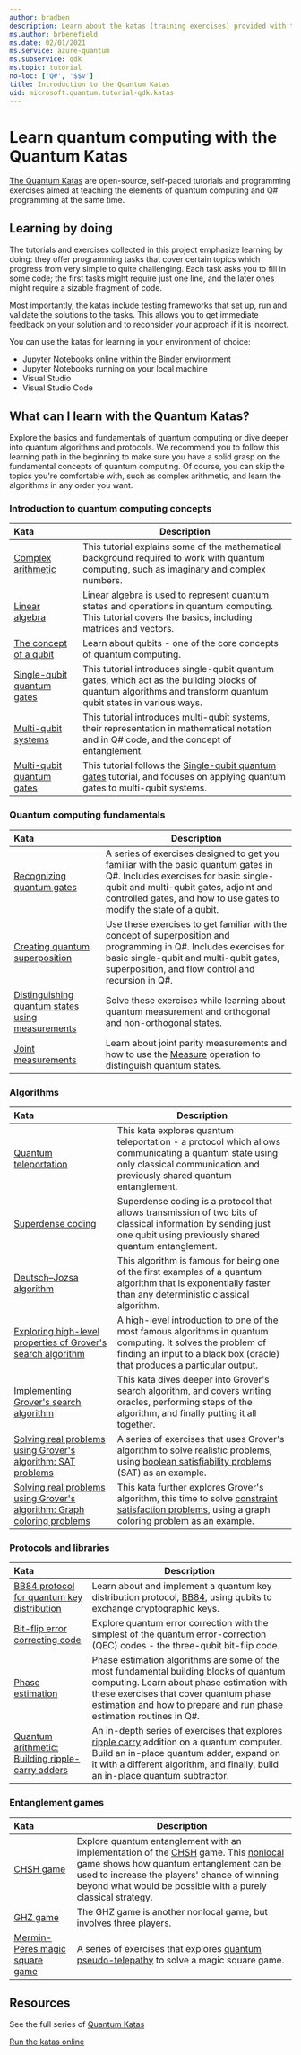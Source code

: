 ```yaml
---
author: bradben
description: Learn about the katas (training exercises) provided with the Microsoft Quantum Development Kit (QDK)
ms.author: brbenefield
ms.date: 02/01/2021
ms.service: azure-quantum
ms.subservice: qdk
ms.topic: tutorial
no-loc: ['Q#', '$$v']
title: Introduction to the Quantum Katas
uid: microsoft.quantum.tutorial-qdk.katas
---
```


# Learn quantum computing with the Quantum Katas

[The Quantum Katas](https://github.com/Microsoft/QuantumKatas/) are open-source, self-paced tutorials and programming exercises aimed at teaching the elements of quantum computing and Q# programming at the same time.

## Learning by doing

The tutorials and exercises collected in this project emphasize learning by doing: they offer programming tasks that cover certain topics which progress from very simple to quite challenging. Each task asks you to fill in some code; the first tasks might require just one line, and the later ones might require a sizable fragment of code.

Most importantly, the katas include testing frameworks that set up, run and validate the solutions to the tasks. This allows you to get immediate feedback on your solution and to reconsider your approach if it is incorrect.

You can use the katas for learning in your environment of choice:

* Jupyter Notebooks online within the Binder environment
* Jupyter Notebooks running on your local machine
* Visual Studio
* Visual Studio Code

## What can I learn with the Quantum Katas?

Explore the basics and fundamentals of quantum computing or dive deeper into quantum algorithms and protocols. We recommend you to follow this learning path in the beginning to make sure you have a solid grasp on the fundamental concepts of quantum computing. Of course, you can skip the topics you're comfortable with, such as complex arithmetic, and learn the algorithms in any order you want.

### Introduction to quantum computing concepts

| Kata | Description |
|:-----|-------------|
|[Complex arithmetic](https://github.com/microsoft/QuantumKatas/tree/main/tutorials/ComplexArithmetic)|This tutorial explains some of the mathematical background required to work with quantum computing, such as imaginary and complex numbers.|
|[Linear algebra](https://github.com/microsoft/QuantumKatas/tree/main/tutorials/LinearAlgebra)|Linear algebra is used to represent quantum states and operations in quantum computing. This tutorial covers the basics, including matrices and vectors.|
|[The concept of a qubit](https://github.com/microsoft/QuantumKatas/tree/main/tutorials/Qubit)|Learn about qubits - one of the core concepts of quantum computing. |
|[Single-qubit quantum gates](https://github.com/microsoft/QuantumKatas/tree/main/tutorials/SingleQubitGates)|This tutorial introduces single-qubit quantum gates, which act as the building blocks of quantum algorithms and transform quantum qubit states in various ways.|
|[Multi-qubit systems](https://github.com/microsoft/QuantumKatas/tree/main/tutorials/MultiQubitSystems)|This tutorial introduces multi-qubit systems, their representation in mathematical notation and in Q# code, and the concept of entanglement.|
|[Multi-qubit quantum gates](https://github.com/microsoft/QuantumKatas/tree/main/tutorials/MultiQubitGates)|This tutorial follows the [Single-qubit quantum gates](https://github.com/microsoft/QuantumKatas/tree/main/tutorials/SingleQubitGates) tutorial, and focuses on applying quantum gates to multi-qubit systems.|

### Quantum computing fundamentals

| Kata | Description |
|:-----|-------------|
|[Recognizing quantum gates](https://github.com/microsoft/QuantumKatas/tree/main/BasicGates)|A series of exercises designed to get you familiar with the basic quantum gates in Q#. Includes exercises for basic single-qubit and multi-qubit gates, adjoint and controlled gates, and how to use gates to modify the state of a qubit.|
|[Creating quantum superposition](https://github.com/microsoft/QuantumKatas/tree/main/Superposition)|Use these exercises to get familiar with the concept of superposition and programming in Q#. Includes exercises for basic single-qubit and multi-qubit gates, superposition, and flow control and recursion in Q#.|
|[Distinguishing quantum states using measurements](https://github.com/microsoft/QuantumKatas/tree/main/Measurements)|Solve these exercises while learning about quantum measurement and orthogonal and non-orthogonal states. |
|[Joint measurements](https://github.com/microsoft/QuantumKatas/tree/main/JointMeasurements)|Learn about joint parity measurements and how to use the [Measure](xref:Microsoft.Quantum.Intrinsic.Measure) operation to distinguish quantum states.|

### Algorithms

| Kata | Description |
|:-----|-------------|
|[Quantum teleportation](https://github.com/microsoft/QuantumKatas/tree/main/Teleportation)|This kata explores quantum teleportation - a protocol which allows communicating a quantum state using only classical communication and previously shared quantum entanglement.|
|[Superdense coding](https://github.com/microsoft/QuantumKatas/tree/main/SuperdenseCoding)|Superdense coding is a protocol that allows transmission of two bits of classical information by sending just one qubit using previously shared quantum entanglement.  |
|[Deutsch–Jozsa algorithm](https://github.com/microsoft/QuantumKatas/tree/main/tutorials/ExploringDeutschJozsaAlgorithm)|This algorithm is famous for being one of the first examples of a quantum algorithm that is exponentially faster than any deterministic classical algorithm.|
|[Exploring high-level properties of Grover's search algorithm](https://github.com/microsoft/QuantumKatas/tree/main/tutorials/ExploringGroversAlgorithm)|A high-level introduction to one of the most famous algorithms in quantum computing. It solves the problem of finding an input to a black box (oracle) that produces a particular output. |
|[Implementing Grover's search algorithm](https://github.com/microsoft/QuantumKatas/tree/main/GroversAlgorithm)|This kata dives deeper into Grover's search algorithm, and covers writing oracles, performing steps of the algorithm, and finally putting it all together.|
|[Solving real problems using Grover's algorithm: SAT problems](https://github.com/microsoft/QuantumKatas/tree/main/SolveSATWithGrover)|A series of exercises that uses Grover's algorithm to solve realistic problems, using [boolean satisfiability problems](https://en.wikipedia.org/wiki/Boolean_satisfiability_problem) (SAT) as an example.  |
|[Solving real problems using Grover's algorithm: Graph coloring problems](https://github.com/microsoft/QuantumKatas/tree/main/GraphColoring)| This kata further explores Grover's algorithm, this time to solve [constraint satisfaction problems](https://en.wikipedia.org/wiki/Constraint_satisfaction_problem), using a graph coloring problem as an example. |

### Protocols and libraries

| Kata | Description |
|:-----|-------------|
|[BB84 protocol for quantum key distribution](https://github.com/microsoft/QuantumKatas/tree/main/KeyDistribution_BB84)|Learn about and implement a quantum key distribution protocol, [BB84](https://en.wikipedia.org/wiki/BB84), using qubits to exchange cryptographic keys. |
|[Bit-flip error correcting code](https://github.com/microsoft/QuantumKatas/tree/main/QEC_BitFlipCode)|Explore quantum error correction with the simplest of the quantum error-correction (QEC) codes - the three-qubit bit-flip code.|
|[Phase estimation](https://github.com/microsoft/QuantumKatas/blob/main/PhaseEstimation)|Phase estimation algorithms are some of the most fundamental building blocks of quantum computing. Learn about phase estimation with these exercises that cover quantum phase estimation and how to prepare and run phase estimation routines in Q#.|
|[Quantum arithmetic: Building ripple-carry adders](https://github.com/microsoft/QuantumKatas/blob/main/RippleCarryAdder)|An in-depth series of exercises that explores [ripple carry](https://en.wikipedia.org/wiki/Adder_(electronics)#Ripple-carry_adder) addition on a quantum computer. Build an in-place quantum adder, expand on it with a different algorithm, and finally, build an in-place quantum subtractor.   |

### Entanglement games

| Kata | Description |
|:-----|-------------|
|[CHSH game](https://github.com/microsoft/QuantumKatas/tree/main/CHSHGame)|Explore quantum entanglement with an implementation of the [CHSH](https://en.wikipedia.org/wiki/CHSH_inequality) game. This [nonlocal](https://en.wikipedia.org/wiki/Quantum_refereed_game) game shows how quantum entanglement can be used to increase the players' chance of winning beyond what would be possible with a purely classical strategy.|
|[GHZ game](https://github.com/microsoft/QuantumKatas/tree/main/GHZGame)|The GHZ game is another nonlocal game, but involves three players.|
|[Mermin-Peres magic square game](https://github.com/microsoft/QuantumKatas/tree/main/MagicSquareGame)|A series of exercises that explores [quantum pseudo-telepathy](https://en.wikipedia.org/wiki/Quantum_pseudo-telepathy#The_Mermin%E2%80%93Peres_magic_square_game) to solve a magic square game.  |

## Resources

See the full series of [Quantum Katas](https://github.com/microsoft/QuantumKatas)

[Run the katas online](https://aka.ms/try-quantum-katas)